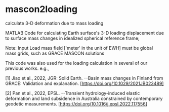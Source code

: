 # mascon2loading
calculate 3-D deformation due to mass loading

MATLAB Code for calculating Earth surface's 3-D loading displacement due to surface mass changes in idealized spherical reference frame;

Note: Input Load mass field ['meter' in the unit of EWH] must be global mass grids, such as GRACE MASCON solutions

This code was also used for the loading calculation in several of our previous works. e.g., 

[1] Jiao et al., 2022, JGR: Solid Earth. --Basin mass changes in Finland from GRACE: Validation and explanation. [https://doi.org/10.1029/2021JB023489]

[2] Pan et al., 2022, EPSL. --Transient hydrology-induced elastic deformation and land subsidence in Australia constrained by contemporary geodetic measurements. [https://doi.org/10.1016/j.epsl.2022.117556]
